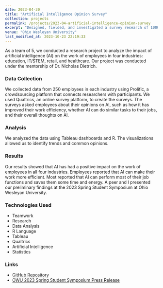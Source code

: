 ```yaml
---
date: 2023-04-30
title: "Artificial Intelligence Opinion Survey"
collection: projects
permalink: /projects/2023-04-artificial-intelligence-opinion-survey
excerpt: "Designed, fielded, and investigated a survey research of 1000 employees to analyze AI&apos;s impact on work efficiency and attitudes. Found AI improved efficiency across industries."
venue: "Ohio Wesleyan University"
last_modified_at: 2023-10-23 22:19:33
---
```


As a team of 5, we conducted a research project to analyze the impact of artificial intelligence (AI) on the work of employees in four industries: education, IT/STEM, retail, and healthcare. Our project was conducted under the mentorship of Dr. Nicholas Dietrich.

### Data Collection

We collected data from 250 employees in each industry using Prolific, a crowdsourcing platform that connects researchers with participants. We used Qualtrics, an online survey platform, to create the surveys. The surveys asked employees about their opinions on AI, such as how it has improved their work efficiency, whether AI can do similar tasks to their jobs, and their overall thoughts on AI.

### Analysis

We analyzed the data using Tableau dashboards and R. The visualizations allowed us to identify trends and common opinions.

### Results

Our results showed that AI has had a positive impact on the work of employees in all four industries. Employees reported that AI can make their work more efficient. Most reported that AI can perform most of their job functions and saves them some time and energy. A peer and I presented our preliminary findings at the 2023 Spring Student Symposium at Ohio Wesleyan University.

### Technologies Used

- Teamwork
- Research
- Data Analysis
- R Language
- Tableau
- Qualtrics
- Artificial Intelligence
- Statistics

### Links

- [GitHub Repository](https://github.com/Aadarsha2002/DATA490)
- [OWU 2023 Spring Student Symposium Press Release](https://www.owu.edu/news-media/details/smart-celebration/)
